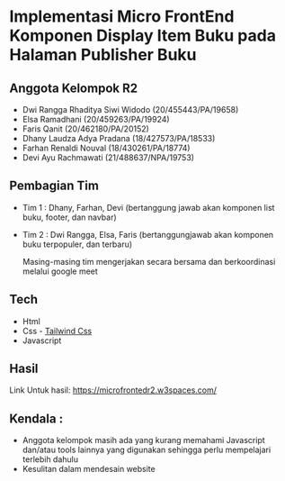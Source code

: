 # Implementasi Micro FrontEnd Komponen Display Item Buku pada Halaman Publisher Buku

## Anggota Kelompok R2
* Dwi Rangga Rhaditya Siwi Widodo (20/455443/PA/19658)
* Elsa Ramadhani (20/459263/PA/19924)
* Faris Qanit (20/462180/PA/20152)
* Dhany Laudza Adya Pradana (18/427573/PA/18533)
* Farhan Renaldi Nouval (18/430261/PA/18774)
* Devi Ayu Rachmawati (21/488637/NPA/19753)

## Pembagian Tim
* Tim 1 : Dhany, Farhan, Devi (bertanggung jawab akan komponen list buku, footer, dan navbar)

* Tim 2 : Dwi Rangga, Elsa, Faris (bertanggungjawab akan komponen buku terpopuler, dan terbaru)

  Masing-masing tim mengerjakan secara bersama dan berkoordinasi melalui google meet

## Tech
* Html
* Css - [Tailwind Css](https://tailwindcss.com/)
* Javascript

## Hasil

Link Untuk hasil: https://microfrontedr2.w3spaces.com/


## Kendala :
* Anggota kelompok masih ada yang kurang memahami Javascript dan/atau tools lainnya yang digunakan sehingga perlu mempelajari terlebih dahulu
* Kesulitan dalam mendesain website
